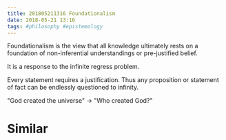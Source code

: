 ```yaml
---
title: 201805211316 Foundationalism
date: 2018-05-21 13:16
tags: #philosophy #epistemology
---
```


Foundationalism is the view that all knowledge ultimately rests on a foundation of non-inferential understandings or pre-justified belief.

It is a response to the infinite regress problem.

Every statement requires a justification. Thus any proposition or statement of fact can be endlessly questioned to infinity.

"God created the universe" -> "Who created God?"

# Similar
